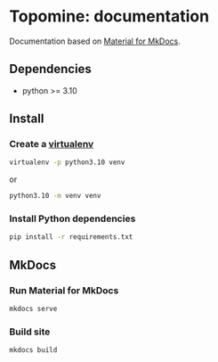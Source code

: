 # Topomine: documentation

Documentation based on [Material for MkDocs](https://squidfunk.github.io/mkdocs-material/).

## Dependencies

- python >= 3.10

## Install

### Create a [virtualenv](https://docs.python-guide.org/dev/virtualenvs/)

```sh
virtualenv -p python3.10 venv
```
or

```sh
python3.10 -m venv venv
```

### Install Python dependencies

```sh
pip install -r requirements.txt
```

## MkDocs

### Run Material for MkDocs

```sh
mkdocs serve
```

### Build site

```sh
mkdocs build
```
